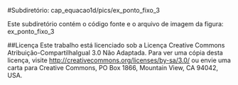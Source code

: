 #Subdiretório: cap_equacao1d/pics/ex_ponto_fixo_3

Este subdiretório contém o código fonte e o arquivo de imagem da figura:
ex_ponto_fixo_3

##Licença
Este trabalho está licenciado sob a Licença Creative Commons Atribuição-CompartilhaIgual 3.0 Não Adaptada. Para ver uma cópia desta licença, visite http://creativecommons.org/licenses/by-sa/3.0/ ou envie uma carta para Creative Commons, PO Box 1866, Mountain View, CA 94042, USA.
